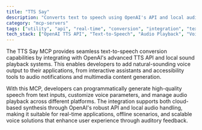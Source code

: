 ```yaml
---
title: "TTS Say"
description: "Converts text to speech using OpenAI's API and local audio playback for voice-enabled applications."
category: "mcp-servers"
tags: ["utility", "api", "real-time", "conversion", "integration", "text-to-speech", "voice output", "audio notifications"]
tech_stack: ["OpenAI TTS API", "Text-to-Speech", "Audio Playback", "Voice Synthesis", "Cloud-based synthesis", "Local audio handling"]
---
```


The TTS Say MCP provides seamless text-to-speech conversion capabilities by integrating with OpenAI's advanced TTS API and local sound playback systems. This enables developers to add natural-sounding voice output to their applications, from interactive assistants and accessibility tools to audio notifications and multimedia content generation.

With this MCP, developers can programmatically generate high-quality speech from text inputs, customize voice parameters, and manage audio playback across different platforms. The integration supports both cloud-based synthesis through OpenAI's robust API and local audio handling, making it suitable for real-time applications, offline scenarios, and scalable voice solutions that enhance user experience through auditory feedback.